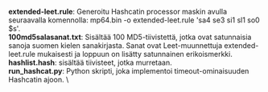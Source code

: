 **extended-leet.rule**: Generoitu Hashcatin processor maskin avulla seuraavalla komennolla: mp64.bin -o extended-leet.rule 'sa4 se3 si1 sl1 so0 $s'. \
**100md5salasanat.txt**: Sisältää 100 MD5-tiivistettä, jotka ovat satunnaisia sanoja suomen kielen sanakirjasta. Sanat ovat Leet-muunnettuja extended-leet.rule mukaisesti ja loppuun on lisätty satunnainen erikoismerkki.\
**hashlist.hash**: sisältää tiivisteet, jotka murretaan.\
**run_hashcat.py**: Python skripti, joka implementoi timeout-ominaisuuden Hashcatin ajoon. \
